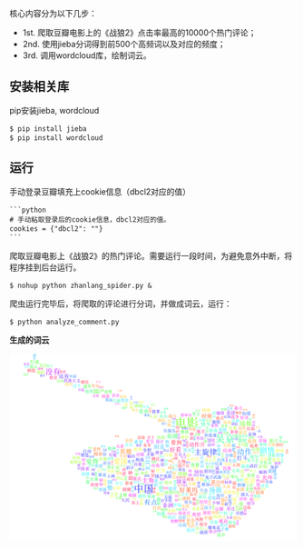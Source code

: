 
核心内容分为以下几步：
- 1st. 爬取豆瓣电影上的《战狼2》点击率最高的10000个热门评论；
- 2nd. 使用jieba分词得到前500个高频词以及对应的频度；
- 3rd. 调用wordcloud库，绘制词云。

## 安装相关库
pip安装jieba, wordcloud

    $ pip install jieba
    $ pip install wordcloud

## 运行
手动登录豆瓣填充上cookie信息（dbcl2对应的值）
    
    ```python
    # 手动粘取登录后的cookie信息，dbcl2对应的值。
    cookies = {"dbcl2": ""} 
    ```

爬取豆瓣电影上《战狼2》的热门评论。需要运行一段时间，为避免意外中断，将程序挂到后台运行。
    
    $ nohup python zhanlang_spider.py &

爬虫运行完毕后，将爬取的评论进行分词，并做成词云，运行：

    $ python analyze_comment.py

**生成的词云**

![image](zhanlang_word_cloud.png)



